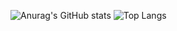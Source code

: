![Anurag's GitHub stats](https://github-readme-stats.vercel.app/api?username=codingbeom&show_icons=true&theme=monokai) ![Top Langs](https://github-readme-stats.vercel.app/api/top-langs/?username=codingbeom&theme=monokai)


<!--
**codingbeom/codingbeom** is a ✨ _special_ ✨ repository because its `README.md` (this file) appears on your GitHub profile.

Here are some ideas to get you started:

- 🔭 I’m currently working on ...
- 🌱 I’m currently learning ...
- 👯 I’m looking to collaborate on ...
- 🤔 I’m looking for help with ...
- 💬 Ask me about ...
- 📫 How to reach me: ...
- 😄 Pronouns: ...
- ⚡ Fun fact: ...
-->

